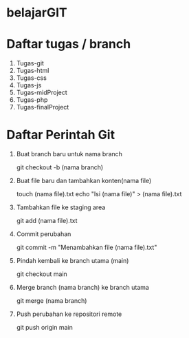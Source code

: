 # belajarGIT

# Daftar tugas / branch
1. Tugas-git
2. Tugas-html
3. Tugas-css
4. Tugas-js
5. Tugas-midProject
6. Tugas-php
7. Tugas-finalProject

# Daftar Perintah Git

1. Buat branch baru untuk nama branch 
	
 	git checkout -b (nama branch)

2. Buat file baru dan tambahkan konten(nama file)

   	touch (nama file).txt
   	echo "Isi (nama file)" > (nama file).txt

3. Tambahkan file ke staging area

   	git add (nama file).txt

4. Commit perubahan

	git commit -m "Menambahkan file (nama file).txt"

5. Pindah kembali ke branch utama (main)
	
 	git checkout main

6. Merge branch (nama branch) ke branch utama
	
 	git merge (nama branch)

7. Push perubahan ke repositori remote
	
 	git push origin main
